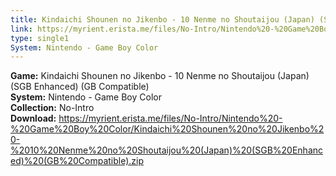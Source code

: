 ```yaml
---
title: Kindaichi Shounen no Jikenbo - 10 Nenme no Shoutaijou (Japan) (SGB Enhanced) (GB Compatible)
link: https://myrient.erista.me/files/No-Intro/Nintendo%20-%20Game%20Boy%20Color/Kindaichi%20Shounen%20no%20Jikenbo%20-%2010%20Nenme%20no%20Shoutaijou%20(Japan)%20(SGB%20Enhanced)%20(GB%20Compatible).zip
type: single1
System: Nintendo - Game Boy Color
---
```

<b>Game:</b> Kindaichi Shounen no Jikenbo - 10 Nenme no Shoutaijou (Japan) (SGB Enhanced) (GB Compatible)<br>
<b>System:</b> Nintendo - Game Boy Color<br>
<b>Collection:</b> No-Intro<br>
<b>Download:</b> https://myrient.erista.me/files/No-Intro/Nintendo%20-%20Game%20Boy%20Color/Kindaichi%20Shounen%20no%20Jikenbo%20-%2010%20Nenme%20no%20Shoutaijou%20(Japan)%20(SGB%20Enhanced)%20(GB%20Compatible).zip